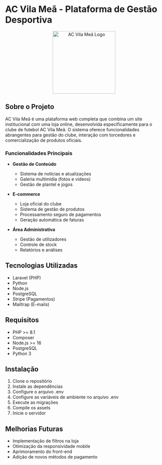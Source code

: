 # AC Vila Meã - Plataforma de Gestão Desportiva

<p align="center">
  <img src="https://afporto.pt/wp-content/uploads/2022/02/AC-VILA-MEA.png" alt="AC Vila Meã Logo" width="200"/>
</p>

## Sobre o Projeto

AC Vila Meã é uma plataforma web completa que combina um site institucional com uma loja online, desenvolvida especificamente para o clube de futebol AC Vila Meã. O sistema oferece funcionalidades abrangentes para gestão do clube, interação com torcedores e comercialização de produtos oficiais.

### Funcionalidades Principais

- **Gestão de Conteúdo**
  - Sistema de notícias e atualizações
  - Galeria multimídia (fotos e vídeos)
  - Gestão de plantel e jogos

- **E-commerce**
  - Loja oficial do clube
  - Sistema de gestão de produtos
  - Processamento seguro de pagamentos
  - Geração automática de faturas

- **Área Administrativa**
  - Gestão de utilizadores
  - Controle de stock
  - Relatórios e análises

## Tecnologias Utilizadas

- Laravel (PHP)
- Python
- Node.js
- PostgreSQL
- Stripe (Pagamentos)
- Mailtrap (E-mails)

## Requisitos

- PHP >= 8.1
- Composer
- Node.js >= 16
- PostgreSQL
- Python 3

## Instalação

1. Clone o repositório
2. Instale as dependências
3. Configure o arquivo .env
4. Configure as variáveis de ambiente no arquivo .env
5. Execute as migrações
6. Compile os assets
7. Inicie o servidor

## Melhorias Futuras

- Implementação de filtros na loja
- Otimização da responsividade mobile
- Aprimoramento do front-end
- Adição de novos métodos de pagamento
